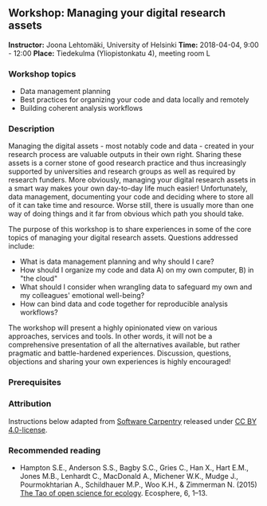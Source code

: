 ## Workshop: Managing your digital research assets

**Instructor:** Joona Lehtomäki, University of Helsinki
**Time:** 2018-04-04, 9:00 - 12:00
**Place:**  Tiedekulma (Yliopistonkatu 4), meeting room L

### Workshop topics

* Data management planning
* Best practices for organizing your code and data locally and remotely
* Building coherent analysis workflows

### Description

Managing the digital assets - most notably code and data - created in your
research process are valuable outputs in their own right. Sharing these assets
is a corner stone of good research practice and thus increasingly supported by
universities and research groups as well as required by research funders. More
obviously, managing your digital research assets in a smart way makes your own
day-to-day life much easier! Unfortunately, data management, documenting your
code and deciding where to store all of it can take time and resource. Worse
still, there is usually more than one way of doing things and it far from
obvious which path you should take.

The purpose of this workshop is to share experiences in some of the core topics
of managing your digital research assets. Questions addressed include:

+ What is data management planning and why should I care?
+ How should I organize my code and data A) on my own computer, B) in "the cloud"
+ What should I consider when wrangling data to safeguard my own and my
colleagues' emotional well-being?
+ How can bind data and code together for reproducible analysis workflows?

The workshop will present a highly opinionated view on various approaches,
services and tools. In other words, it will not be a comprehensive
presentation of all the alternatives available, but rather pragmatic and
battle-hardened experiences. Discussion, questions, objections and sharing
your own experiences is highly encouraged!

### Prerequisites



### Attribution

Instructions below adapted from  [Software Carpentry](https://swcarpentry.github.io/git-novice/) released under [CC BY 4.0-license](http://software-carpentry.org/license.html#cc-by).

### Recommended reading

* Hampton S.E., Anderson S.S., Bagby S.C., Gries C., Han X., Hart E.M.,
Jones M.B., Lenhardt C., MacDonald A., Michener W.K., Mudge J.,
Pourmokhtarian A., Schildhauer M.P., Woo K.H., & Zimmerman N. (2015) [The Tao of
open science for ecology](http://dx.doi.org/10.1890/ES14-00402.1). Ecosphere,
6, 1–13.
